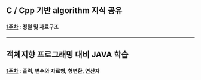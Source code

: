 ## C / Cpp 기반 algorithm 지식 공유

#### [1주차](https://velog.io/@taerim0/2023-%ED%95%98%EA%B3%84%EB%AA%A8%EA%B0%81%EC%86%8C-taerims-%EC%BD%94%EB%94%A9%EA%B5%90%EC%8B%A4-1) : 정렬 및 자료구조

---

## 객체지향 프로그래밍 대비 JAVA 학습

#### [1주차](https://velog.io/@taerim0/2023-%EB%8F%99%EA%B3%84%EB%AA%A8%EA%B0%81%EC%86%8C-JAVA-1%EC%A3%BC%EC%B0%A8) : 출력, 변수와 자료형, 형변환, 연산자
